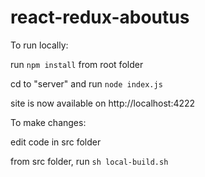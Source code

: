 # react-redux-aboutus

To run locally:

run `npm install` from root folder

cd to "server" and run `node index.js`

site is now available on http://localhost:4222

To make changes:

edit code in src folder

from src folder, run `sh local-build.sh`
